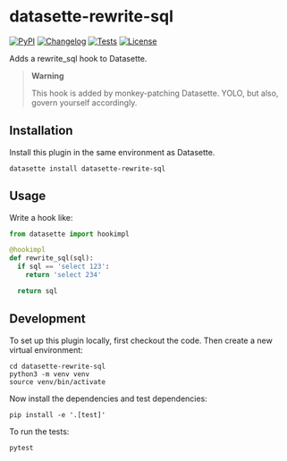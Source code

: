 # datasette-rewrite-sql

[![PyPI](https://img.shields.io/pypi/v/datasette-rewrite-sql.svg)](https://pypi.org/project/datasette-rewrite-sql/)
[![Changelog](https://img.shields.io/github/v/release/cldellow/datasette-rewrite-sql?include_prereleases&label=changelog)](https://github.com/cldellow/datasette-rewrite-sql/releases)
[![Tests](https://github.com/cldellow/datasette-rewrite-sql/workflows/Test/badge.svg)](https://github.com/cldellow/datasette-rewrite-sql/actions?query=workflow%3ATest)
[![License](https://img.shields.io/badge/license-Apache%202.0-blue.svg)](https://github.com/cldellow/datasette-rewrite-sql/blob/main/LICENSE)

Adds a rewrite_sql hook to Datasette.

> **Warning**
>
> This hook is added by monkey-patching Datasette. YOLO, but also, govern yourself accordingly.

## Installation

Install this plugin in the same environment as Datasette.

    datasette install datasette-rewrite-sql

## Usage

Write a hook like:

```python
from datasette import hookimpl

@hookimpl
def rewrite_sql(sql):
  if sql == 'select 123':
    return 'select 234'

  return sql
```

## Development

To set up this plugin locally, first checkout the code. Then create a new virtual environment:

    cd datasette-rewrite-sql
    python3 -m venv venv
    source venv/bin/activate

Now install the dependencies and test dependencies:

    pip install -e '.[test]'

To run the tests:

    pytest
